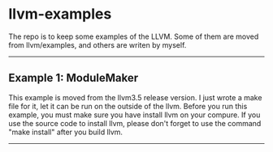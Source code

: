 llvm-examples
=============

The repo is to keep some examples of the LLVM.
Some of them are moved from llvm/examples, and others are writen by myself.

--------------------------------------------------------------------------
Example 1:
ModuleMaker
-----------
This example is moved from the llvm3.5 release version. I just wrote a make file
for it, let it can be run on the outside of the llvm.
Before you run this example, you must make sure you have install llvm on your
compure. If you use the source code to install llvm, please don't forget to use
the command "make install" after you build llvm.

---------------------------------------------------------------------------

